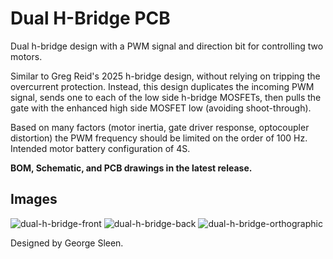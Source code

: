 # Dual H-Bridge PCB

Dual h-bridge design with a PWM signal and direction bit for controlling two motors.

Similar to Greg Reid's 2025 h-bridge design, without relying on tripping the overcurrent protection. Instead, this design duplicates the incoming PWM signal, sends one to each of the low side h-bridge MOSFETs, then pulls the gate with the enhanced high side MOSFET low (avoiding shoot-through). 

Based on many factors (motor inertia, gate driver response, optocoupler distortion) the PWM frequency should be limited on the order of 100 Hz.
Intended motor battery configuration of 4S.

**BOM, Schematic, and PCB drawings in the latest release.**

## Images
![dual-h-bridge-front](https://github.com/user-attachments/assets/3388f787-9b92-459c-8d73-0a7ebf54b359)
![dual-h-bridge-back](https://github.com/user-attachments/assets/41d2673e-8f9d-45f6-935b-dc5720f4d4b1)
![dual-h-bridge-orthographic](https://github.com/user-attachments/assets/326b64f2-1bd2-43ca-92aa-49003e03fca4)

Designed by George Sleen.
